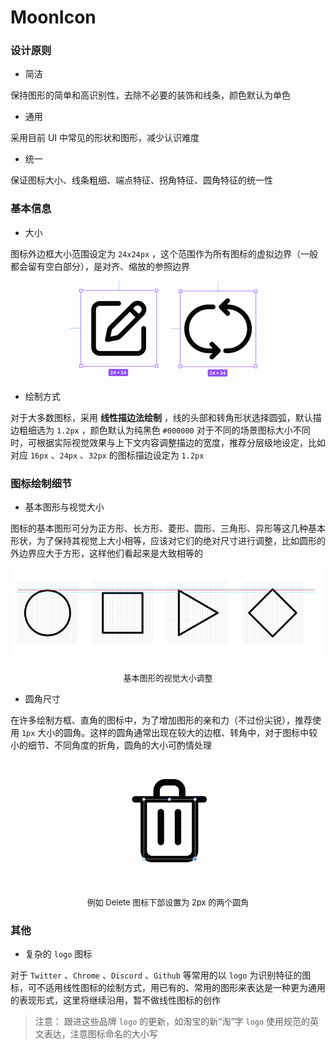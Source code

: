 # MoonIcon

### 设计原则

- 简洁

保持图形的简单和高识别性，去除不必要的装饰和线条，颜色默认为单色

- 通用

采用目前 UI 中常见的形状和图形，减少认识难度

- 统一 

保证图标大小、线条粗细、端点特征、拐角特征、圆角特征的统一性

### 基本信息

- 大小

图标外边框大小范围设定为 `24x24px` ，这个范围作为所有图标的虚拟边界（一般都会留有空白部分），是对齐、缩放的参照边界

<div align="center">
    <img src="./images/edit.png" alt="">
    <img src="./images/refresh.png" alt="">
</div>

- 绘制方式

对于大多数图标，采用 **线性描边法绘制** ，线的头部和转角形状选择圆弧，默认描边粗细选为 `1.2px` ，颜色默认为纯黑色 `#000000` 
对于不同的场景图标大小不同时，可根据实际视觉效果与上下文内容调整描边的宽度，推荐分层级地设定，比如对应 `16px` 、`24px` 、`32px` 的图标描边设定为 `1.2px`

### 图标绘制细节

- 基本图形与视觉大小

图标的基本图形可分为正方形、长方形、菱形、圆形、三角形、异形等这几种基本形状，为了保持其视觉上大小相等，应该对它们的绝对尺寸进行调整，比如圆形的外边界应大于方形，这样他们看起来是大致相等的

<div align="center">
    <img src="./images/size.png" alt="">
    <p style="font-size: 13px;">基本图形的视觉大小调整</p>
</div>

- 圆角尺寸

在许多绘制方框、直角的图标中，为了增加图形的亲和力（不过份尖锐），推荐使用 `1px` 大小的圆角。这样的圆角通常出现在较大的边框、转角中，对于图标中较小的细节、不同角度的折角，圆角的大小可酌情处理

<div align="center">
    <img src="./images/delete.png" alt="">
    <p style="font-size: 13px;">例如 Delete 图标下部设置为 2px 的两个圆角</p>
</div>

### 其他

- 复杂的 `logo` 图标

对于 `Twitter` 、`Chrome` 、`Discord` 、`Github` 等常用的以 `logo` 为识别特征的图标，可不适用线性图标的绘制方式，用已有的、常用的图形来表达是一种更为通用的表现形式，这里将继续沿用，暂不做线性图标的创作

> 注意：
> 跟进这些品牌 `logo` 的更新，如淘宝的新“淘”字 `logo` 
> 使用规范的英文表达，注意图标命名的大小写



